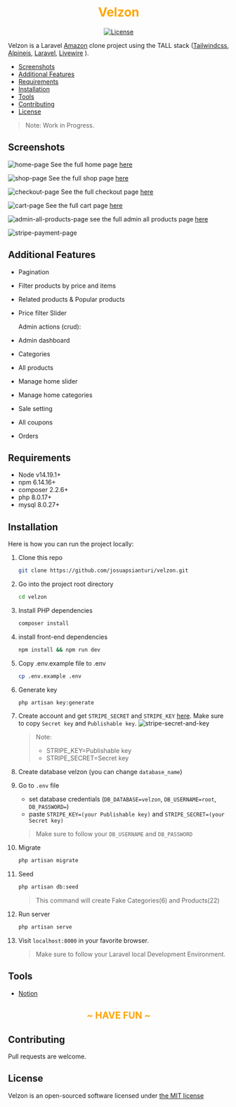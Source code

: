 <h1 align="center" style="color: orange" style="font-weight: bold;" >Velzon</h1>
<p align="center">
    <a href="https://packagist.org/packages/cpriego/valet-linux">
        <img src="https://poser.pugx.org/cpriego/valet-linux/license.svg" alt="License">
    </a>
</p>

Velzon is a Laravel [Amazon](https://amazon.com) clone project using the TALL stack ([Tailwindcss](https://tailwindcss.com/), [Alpinejs](https://github.com/alpinejs/alpine/), [Laravel](https://laravel.com/), [Livewire](https://laravel-livewire.com/) ).

* [Screenshots](#screenshots)
* [Additional Features](#additionalFeatures)
* [Requirements](#requirements)
* [Installation](#installation)
* [Tools](#tools)
* [Contributing](#contributing)
* [License](#license)

> Note: Work in Progress.

<a name="screenshots"></a>
## Screenshots

![home-page](public/assets/images/screenshots/home-page.png)
See the full home page [here](https://raw.githubusercontent.com/josuapsianturi/velzon/main/public/assets/images/screenshots/home-page-full.png)

![shop-page](public/assets/images/screenshots/shop-page.png)
See the full shop page [here](https://raw.githubusercontent.com/josuapsianturi/velzon/main/public/assets/images/screenshots/shop-page-full.png)

![checkout-page](public/assets/images/screenshots/checkout-page.png)
See the full checkout page [here](https://raw.githubusercontent.com/josuapsianturi/velzon/main/public/assets/images/screenshots/checkout-page-full.png)

![cart-page](public/assets/images/screenshots/cart-page.png)
See the full cart page [here](https://raw.githubusercontent.com/josuapsianturi/velzon/main/public/assets/images/screenshots/cart-page-full.png)

![admin-all-products-page](public/assets/images/screenshots/admin-all-products-page.png)
see the full admin all products page [here](https://raw.githubusercontent.com/josuapsianturi/velzon/main/public/assets/images/screenshots/admin-all-products-page-full.png)

![stripe-payment-page](public/assets/images/screenshots/stripe-payment-page.png)

<a name="additionalFeatures"></a>
## Additional Features

- Pagination
- Filter products by price and items
- Related products & Popular products
- Price filter Slider

    Admin actions (crud):
- Admin dashboard
- Categories
- All products
- Manage home slider
- Manage home categories
- Sale setting
- All coupons
- Orders

<a name="requirements"></a>
## Requirements

-   Node v14.19.1+
-   npm 6.14.16+
-   composer 2.2.6+
-   php 8.0.17+
-   mysql 8.0.27+

<a name="installation"></a>
## Installation

Here is how you can run the project locally:
1. Clone this repo
    ```sh
    git clone https://github.com/josuapsianturi/velzon.git
    ```
2. Go into the project root directory
    ```sh
    cd velzon
    ```
3. Install PHP dependencies 
    ```sh
    composer install
    ```
4. install front-end dependencies
    ```sh
    npm install && npm run dev
    ```
5. Copy .env.example file to .env 
    ```sh
    cp .env.example .env
    ```
6. Generate key 
    ```sh
    php artisan key:generate
    ```
7. Create account and get `STRIPE_SECRET` and `STRIPE_KEY` [ here](https://dashboard.stripe.com/test/dashboard). Make sure to copy `Secret key` and `Publishable key`.
    ![stripe-secret-and-key](public/assets/images/installation/stripe-secret-and-key.png)
    > Note:
    > - STRIPE_KEY=Publishable key
    > - STRIPE_SECRET=Secret key

8. Create database velzon  (you can change `database_name`)
9. Go to `.env` file 
    - set database credentials (`DB_DATABASE=velzon`, `DB_USERNAME=root`, `DB_PASSWORD=`)
    - paste `STRIPE_KEY=(your Publishable key)` and `STRIPE_SECRET=(your Secret key)`
    > Make sure to follow your `DB_USERNAME` and `DB_PASSWORD`
10. Migrate
    ```sh
    php artisan migrate
    ```
11. Seed
    ```sh
    php artisan db:seed
    ```
    > This command will create Fake Categories(6) and Products(22)
12. Run server 
    ```sh
    php artisan serve
    ```  
13. Visit `localhost:8000` in your favorite browser.     

    > Make sure to follow your Laravel local Development Environment.

<a name="tools"></a>
## Tools

- [Notion](https://josuapsianturi.notion.site/99485e04f4e64d9eb6535c4a4e633d38?v=c6a0008ec2fe459d8f2ffd64b1869a47) 

<h2 align="center" style="color: orange"> ~ HAVE FUN ~</h2>

<a name="contributing"></a>
## Contributing

Pull requests are welcome.

<a name="license"></a>
## License

Velzon is an open-sourced software licensed under [the MIT license](https://github.com/josuapsianturi/velzon/blob/main/LICENSE)
